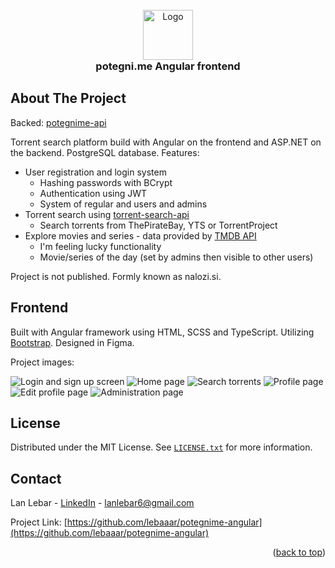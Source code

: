 <br />
<div align="center">
  <a href="https://potegni.me/">
    <img src="images/logo.png" alt="Logo" height="80">
  </a>
  <h3 align="center" style="margin-top:0;">potegni.me Angular frontend</h3>
</div>

## About The Project

Backed: [potegnime-api](https://github.com/lebaaar/potegnime-api)

Torrent search platform build with Angular on the frontend and ASP.NET on the backend. PostgreSQL database.
Features:
-  User registration and login system
    -  Hashing passwords with BCrypt
    - Authentication using JWT
    - System of regular and users and admins
- Torrent search using [torrent-search-api](https://www.npmjs.com/package/torrent-search-api)
    - Search torrents from ThePirateBay, YTS or TorrentProject
- Explore movies and series - data provided by [TMDB API](https://www.themoviedb.org/)
    - I'm feeling lucky functionality
    - Movie/series of the day (set by admins then visible to other users)

Project is not published. Formly known as nalozi.si.

## Frontend

Built with Angular framework using HTML, SCSS and TypeScript. Utilizing [Bootstrap](https://getbootstrap.com/). Designed in Figma.

Project images:

![Login and sign up screen](images/login.png)
![Home page](images/home.png)
![Search torrents](images/search.png)
![Profile page](images/profile.png)
![Edit profile page](images/edit.png)
![Administration page](images/admin.png)

## License

Distributed under the MIT License. See [`LICENSE.txt`](LICENSE.txt) for more information.

## Contact

Lan Lebar - [LinkedIn](https://www.linkedin.com/in/lan-lebar) - lanlebar6@gmail.com

Project Link: [https://github.com/lebaaar/potegnime-angular](https://github.com/lebaaar/potegnime-angular)

<p align="right">(<a href="#readme-top">back to top</a>)</p>
